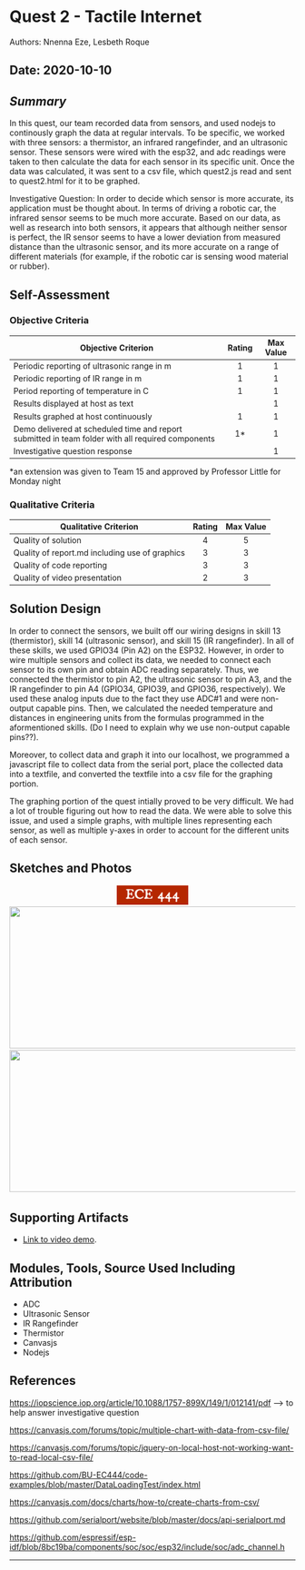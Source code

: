 # Quest 2 - Tactile Internet
Authors: Nnenna Eze, Lesbeth Roque

Date: 2020-10-10
-----

## <em>Summary</em>
In this quest, our team recorded data from sensors, and used nodejs to continously graph the data at regular intervals. To be specific, we worked with three sensors: a thermistor, an infrared rangefinder, and an ultrasonic sensor. These sensors were wired with the esp32, and adc readings were taken to then calculate the data for each sensor in its specific unit. Once the data was calculated, it was sent to a csv file, which quest2.js read and sent to quest2.html for it to be graphed. 

Investigative Question: In order to decide which sensor is more accurate, its application must be thought about. In terms of driving a robotic car, the infrared sensor seems to be much more accurate. Based on our data, as well as research into both sensors, it appears that although neither sensor is perfect, the IR sensor seems to have a lower deviation from measured distance than the ultrasonic sensor, and its more accurate on a range of different materials (for example, if the robotic car is sensing wood material or rubber). 

## Self-Assessment

### Objective Criteria

| Objective Criterion | Rating | Max Value  | 
|---------------------------------------------|:-----------:|:---------:|
| Periodic reporting of ultrasonic range in m |  1|  1     | 
| Periodic reporting of IR range in m | 1 |  1     | 
| Period reporting of temperature in C | 1 |  1     | 
| Results displayed at host as text |  |  1     | 
| Results graphed at host continuously | 1 |  1     | 
| Demo delivered at scheduled time and report submitted in team folder with all required components | 1* |  1     | 
| Investigative question response |  |  1     | 

*an extension was given to Team 15 and approved by Professor Little for Monday night

### Qualitative Criteria

| Qualitative Criterion | Rating | Max Value  | 
|---------------------------------------------|:-----------:|:---------:|
| Quality of solution | 4 |  5     | 
| Quality of report.md including use of graphics | 3 |  3     | 
| Quality of code reporting | 3 |  3     | 
| Quality of video presentation | 2 |  3     | 


## Solution Design
In order to connect the sensors, we built off our wiring designs in skill 13 (thermistor), skill 14 (ultrasonic sensor), and skill 15 (IR rangefinder). In all of these skills, we used GPIO34 (Pin A2) on the ESP32. However, in order to wire multiple sensors and collect its data, we needed to connect each sensor to its own pin and obtain ADC reading separately. Thus, we connected the thermistor to pin A2, the ultrasonic sensor to pin A3, and the IR rangefinder to pin A4 (GPIO34, GPIO39, and GPIO36, respectively). We used these analog inputs due to the fact they use ADC#1 and were non-output capable pins. Then, we calculated the needed temperature and distances in engineering units from the formulas programmed in the aformentioned skills. (Do I need to explain why we use non-output capable pins??). 

Moreover, to collect data and graph it into our localhost, we programmed a javascript file to collect data from the serial port, place the collected data into a textfile, and converted the textfile into a csv file for the graphing portion.

The graphing portion of the quest intially proved to be very difficult. We had a lot of trouble figuring out how to read the data. We were able to solve this issue, and used a simple graphs, with multiple lines representing each sensor, as well as multiple y-axes in order to account for the different units of each sensor. 


## Sketches and Photos
<center><img src="./images/ece444.png" width="25%" /></center>  
<center> </center>

<img src="https://user-images.githubusercontent.com/44929220/95805116-a4a6ea80-0cd2-11eb-874c-921cc0483238.jpg" height="250" width="650">

<img src="https://user-images.githubusercontent.com/44929220/95805098-9bb61900-0cd2-11eb-873f-aebd69e1af99.jpg" height="250" width="650">


## Supporting Artifacts
- [Link to video demo](). 


## Modules, Tools, Source Used Including Attribution
- ADC
- Ultrasonic Sensor
- IR Rangefinder
- Thermistor
- Canvasjs
- Nodejs

## References
https://iopscience.iop.org/article/10.1088/1757-899X/149/1/012141/pdf --> to help answer investigative question

https://canvasjs.com/forums/topic/multiple-chart-with-data-from-csv-file/

https://canvasjs.com/forums/topic/jquery-on-local-host-not-working-want-to-read-local-csv-file/

https://github.com/BU-EC444/code-examples/blob/master/DataLoadingTest/index.html

https://canvasjs.com/docs/charts/how-to/create-charts-from-csv/

https://github.com/serialport/website/blob/master/docs/api-serialport.md

https://github.com/espressif/esp-idf/blob/8bc19ba/components/soc/soc/esp32/include/soc/adc_channel.h

-----

